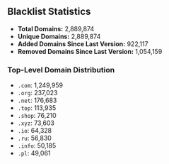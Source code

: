 ## Blacklist Statistics

- **Total Domains:** 2,889,874
- **Unique Domains:** 2,889,874
- **Added Domains Since Last Version:** 922,117
- **Removed Domains Since Last Version:** 1,054,159

### Top-Level Domain Distribution

-  `.com`: 1,249,959
-  `.org`: 237,023
-  `.net`: 176,683
-  `.top`: 113,935
-  `.shop`: 76,210
-  `.xyz`: 73,603
-  `.io`: 64,328
-  `.ru`: 56,830
-  `.info`: 50,185
-  `.pl`: 49,061
